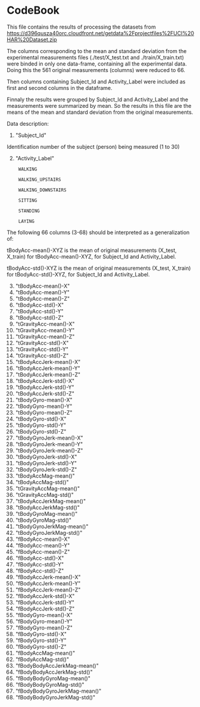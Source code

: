 # CodeBook

This file contains the results of processing the datasets from https://d396qusza40orc.cloudfront.net/getdata%2Fprojectfiles%2FUCI%20HAR%20Dataset.zip 

The columns corresponding to the mean and standard deviation from the experimental measurements files
(./test/X_test.txt and ./train/X_train.txt) were binded in only one data-frame, containing all the experimental data. Doing this the 561 original measurements (columns) were reduced to 66.

Then columns containing Subject_Id and Activity_Label were included as first and second columns in the dataframe.

Finnaly the results were grouped by Subject_Id and Activity_Label and the measurements were summarized by mean. So the results in this file are the means of the mean and standard deviation from the original measurements.

Data description:

1) "Subject_Id"

Identification number of the subject (person) being measured (1 to 30)

2) "Activity_Label"

        WALKING
        
        WALKING_UPSTAIRS
        
        WALKING_DOWNSTAIRS
        
        SITTING
        
        STANDING
        
        LAYING

The following 66 columns (3-68) should be interpreted as a generalization of:

tBodyAcc-mean()-XYZ is the mean of original measurements (X_test, X_train) for tBodyAcc-mean()-XYZ, for Subject_Id and Activity_Label.
                
tBodyAcc-std()-XYZ is the mean of original measurements (X_test, X_train) for tBodyAcc-std()-XYZ, for Subject_Id and Activity_Label.

3) "tBodyAcc-mean()-X"           
4) "tBodyAcc-mean()-Y"          
5) "tBodyAcc-mean()-Z"          
6) "tBodyAcc-std()-X"           
7) "tBodyAcc-std()-Y"            
8) "tBodyAcc-std()-Z"           
9) "tGravityAcc-mean()-X"        
10) "tGravityAcc-mean()-Y"       
11) "tGravityAcc-mean()-Z"        
12) "tGravityAcc-std()-X"        
13) "tGravityAcc-std()-Y"         
14) "tGravityAcc-std()-Z"        
15) "tBodyAccJerk-mean()-X"       
16) "tBodyAccJerk-mean()-Y"      
17) "tBodyAccJerk-mean()-Z"       
18) "tBodyAccJerk-std()-X"       
19) "tBodyAccJerk-std()-Y"        
20) "tBodyAccJerk-std()-Z"       
21) "tBodyGyro-mean()-X"          
22) "tBodyGyro-mean()-Y"         
23) "tBodyGyro-mean()-Z"          
24) "tBodyGyro-std()-X"          
25) "tBodyGyro-std()-Y"           
26) "tBodyGyro-std()-Z"          
27) "tBodyGyroJerk-mean()-X"      
28) "tBodyGyroJerk-mean()-Y"     
29) "tBodyGyroJerk-mean()-Z"      
30) "tBodyGyroJerk-std()-X"      
31) "tBodyGyroJerk-std()-Y"       
32) "tBodyGyroJerk-std()-Z"      
33) "tBodyAccMag-mean()"          
34) "tBodyAccMag-std()"          
35) "tGravityAccMag-mean()"       
36) "tGravityAccMag-std()"       
37) "tBodyAccJerkMag-mean()"      
38) "tBodyAccJerkMag-std()"      
39) "tBodyGyroMag-mean()"         
40) "tBodyGyroMag-std()"         
41) "tBodyGyroJerkMag-mean()"     
42) "tBodyGyroJerkMag-std()"     
43) "fBodyAcc-mean()-X"           
44) "fBodyAcc-mean()-Y"          
45) "fBodyAcc-mean()-Z"           
46) "fBodyAcc-std()-X"           
47) "fBodyAcc-std()-Y"            
48) "fBodyAcc-std()-Z"           
49) "fBodyAccJerk-mean()-X"       
50) "fBodyAccJerk-mean()-Y"      
51) "fBodyAccJerk-mean()-Z"       
52) "fBodyAccJerk-std()-X"       
53) "fBodyAccJerk-std()-Y"        
54) "fBodyAccJerk-std()-Z"       
55) "fBodyGyro-mean()-X"          
56) "fBodyGyro-mean()-Y"         
57) "fBodyGyro-mean()-Z"          
58) "fBodyGyro-std()-X"          
59) "fBodyGyro-std()-Y"           
60) "fBodyGyro-std()-Z"          
61) "fBodyAccMag-mean()"          
62) "fBodyAccMag-std()"          
63) "fBodyBodyAccJerkMag-mean()"  
64) "fBodyBodyAccJerkMag-std()"  
65) "fBodyBodyGyroMag-mean()"     
66) "fBodyBodyGyroMag-std()"     
67) "fBodyBodyGyroJerkMag-mean()"
68) "fBodyBodyGyroJerkMag-std()" 


